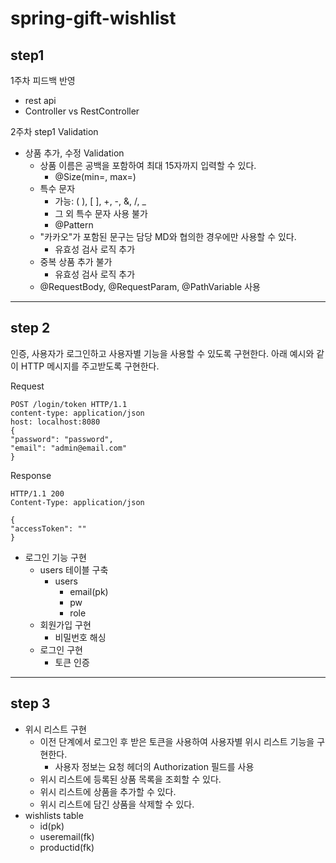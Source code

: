 # spring-gift-wishlist

## step1

1주차 피드백 반영

- rest api
- Controller vs RestController

2주차 step1 Validation

- 상품 추가, 수정 Validation
    - 상품 이름은 공백을 포함하여 최대 15자까지 입력할 수 있다.
        - @Size(min=, max=)
    - 특수 문자
        - 가능: ( ), [ ], +, -, &, /, _
        - 그 외 특수 문자 사용 불가
        - @Pattern
    - "카카오"가 포함된 문구는 담당 MD와 협의한 경우에만 사용할 수 있다.
        - 유효성 검사 로직 추가
    - 중복 상품 추가 불가
        - 유효성 검사 로직 추가
    - @RequestBody, @RequestParam, @PathVariable 사용

---

## step 2

인증, 사용자가 로그인하고 사용자별 기능을 사용할 수 있도록 구현한다.
아래 예시와 같이 HTTP 메시지를 주고받도록 구현한다.

Request

    POST /login/token HTTP/1.1
    content-type: application/json
    host: localhost:8080
    {
    "password": "password",
    "email": "admin@email.com"
    }

Response

    HTTP/1.1 200
    Content-Type: application/json
    
    {
    "accessToken": ""
    }

- 로그인 기능 구현
    - users 테이블 구축
        - users
            - email(pk)
            - pw
            - role
    - 회원가입 구현
        - 비밀번호 해싱
    - 로그인 구현
        - 토큰 인증

---

## step 3

- 위시 리스트 구현
    - 이전 단계에서 로그인 후 받은 토큰을 사용하여 사용자별 위시 리스트 기능을 구현한다.
      - 사용자 정보는 요청 헤더의 Authorization 필드를 사용
    - 위시 리스트에 등록된 상품 목록을 조회할 수 있다.
    - 위시 리스트에 상품을 추가할 수 있다.
    - 위시 리스트에 담긴 상품을 삭제할 수 있다.
- wishlists table
  - id(pk)
  - useremail(fk)
  - productid(fk)